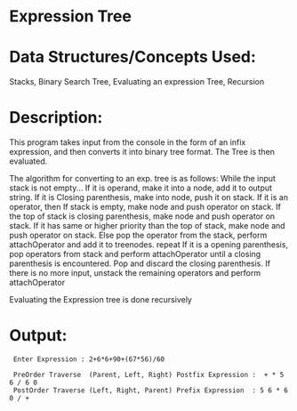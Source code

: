 Expression Tree
================


Data Structures/Concepts Used:
==============================
Stacks, Binary Search Tree, Evaluating an expression Tree, Recursion


Description:
============
This program takes input from the console in the form of an infix expression, 
and then converts it into binary tree format.
The Tree is then evaluated.

The algorithm for converting to an exp. tree is as follows:
	While the input stack is not empty...
	If it is operand, make it into a node, add it to output string.
	If it is Closing parenthesis, make into node, push it on stack.
	If it is an operator, then
		If stack is empty, make node and push operator on stack.
		If the top of stack is closing parenthesis, make node and push operator on stack.
		If it has same or higher priority than the top of stack, make node and push operator on stack.
		Else pop the operator from the stack, perform attachOperator and add it to treenodes. repeat 
	If it is a opening parenthesis, pop operators from stack and perform attachOperator 
	   until a closing parenthesis is encountered. Pop and discard the closing parenthesis.
	If there is no more input, unstack the remaining operators and perform attachOperator

Evaluating the Expression tree is done recursively


Output:
=======


``` 
 Enter Expression : 2+6*6+90+(67*56)/60

 PreOrder Traverse  (Parent, Left, Right) Postfix Expression :  + * 5 6 / 6 0 
 PostOrder Traverse (Left, Right, Parent) Prefix Expression  : 5 6 * 6 0 / + 
 ```